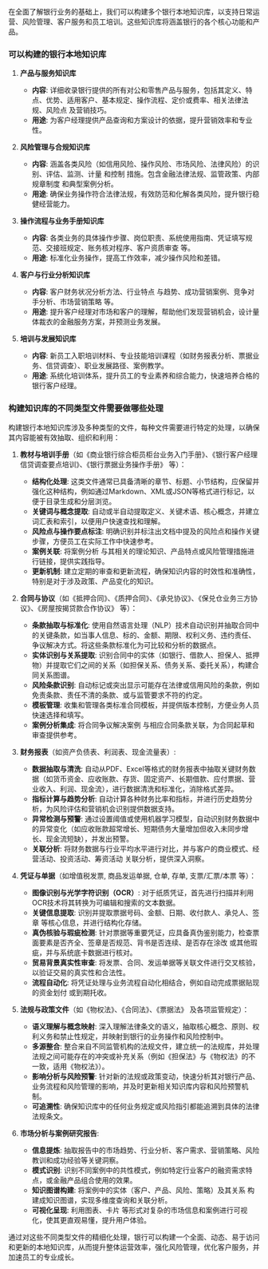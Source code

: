 在全面了解银行业务的基础上，我们可以构建多个银行本地知识库，以支持日常运营、风险管理、客户服务和员工培训。这些知识库将涵盖银行的各个核心功能和产品。

### 可以构建的银行本地知识库

1.  **产品与服务知识库**
    *   **内容**: 详细收录银行提供的所有对公和零售产品与服务，包括其定义、特点、优势、适用客户、基本规定、操作流程、定价或费率、相关法律法规、风险点 及营销技巧。
    *   **用途**: 为客户经理提供产品查询和方案设计的依据，提升营销效率和专业性。

2.  **风险管理与合规知识库**
    *   **内容**: 涵盖各类风险（如信用风险、操作风险、市场风险、法律风险）的识别、评估、监测、计量 和控制 措施。包含金融法律法规、监管政策、内部规章制度 和典型案例分析。
    *   **用途**: 确保业务操作符合法律法规，有效防范和化解各类风险，提升银行稳健经营能力。

3.  **操作流程与业务手册知识库**
    *   **内容**: 各类业务的具体操作步骤、岗位职责、系统使用指南、凭证填写规范、交接班规定、账务核对程序、客户资质审查 等。
    *   **用途**: 标准化业务操作，提高工作效率，减少操作风险和差错。

4.  **客户与行业分析知识库**
    *   **内容**: 客户财务状况分析方法、行业特点 与趋势、成功营销案例、竞争对手分析、市场营销策略 等。
    *   **用途**: 提升客户经理对市场和客户的理解，帮助他们发现营销机会，设计量体裁衣的金融服务方案，并预测业务发展。

5.  **培训与发展知识库**
    *   **内容**: 新员工入职培训材料、专业技能培训课程（如财务报表分析、票据业务、信贷调查）、职业发展路径、案例教学。
    *   **用途**: 系统化培训体系，提升员工的专业素养和综合能力，快速培养合格的银行客户经理。

### 构建知识库的不同类型文件需要做哪些处理

构建银行本地知识库涉及多种类型的文件，每种文件需要进行特定的处理，以确保其内容能被有效抽取、组织和利用：

1.  **教材与培训手册**（如《商业银行综合柜员柜台业务入门手册》、《银行客户经理信贷调查要点培训》、《银行票据业务操作手册》 等）：
    *   **结构化处理**: 这类文件通常已具备清晰的章节、标题、小节结构，应保留并强化这种结构，例如通过Markdown、XML或JSON等格式进行标记，以便于目录生成和分层浏览。
    *   **关键词与概念提取**: 自动或半自动提取定义、关键术语、核心概念，并建立词汇表和索引，以便用户快速查找和理解。
    *   **风险点与操作要点标注**: 明确识别并标注出文档中提及的风险点和操作关键步骤，方便员工在实际工作中快速参考。
    *   **案例关联**: 将案例分析 与其相关的理论知识、产品特点或风险管理措施进行链接，提供实践指导。
    *   **更新机制**: 建立定期的审查和更新流程，确保知识内容的时效性和准确性，特别是对于涉及政策、产品变化的知识。

2.  **合同与协议**（如《抵押合同》、《质押合同》、《承兑协议》、《保兑仓业务三方协议》、《房屋按揭贷款合作协议》 等）：
    *   **条款抽取与标准化**: 使用自然语言处理（NLP）技术自动识别并抽取合同中的关键条款，如当事人信息、标的、金额、期限、权利义务、违约责任、争议解决方式。将这些条款标准化为可比较和分析的数据点。
    *   **实体识别与关系提取**: 识别合同中的实体（如银行、借款人、担保人、抵押物）并提取它们之间的关系（如担保关系、债务关系、委托关系），构建合同关系图谱。
    *   **风险条款识别**: 自动标记或突出显示可能存在法律或信用风险的条款，例如免责条款、责任不清的条款、或与监管要求不符的约定。
    *   **模板管理**: 收集和管理各类标准合同模板，并提供版本控制，方便业务人员快速选择和填写。
    *   **案例分析集成**: 将合同争议解决案例 与相应合同条款关联，为合同起草和审查提供参考。

3.  **财务报表**（如资产负债表、利润表、现金流量表）:
    *   **数据抽取与清洗**: 自动从PDF、Excel等格式的财务报表中抽取关键财务数据（如货币资金、应收账款、存货、固定资产、长期借款、应付票据、营业收入、利润、现金流），进行数据清洗和标准化，消除格式差异。
    *   **指标计算与趋势分析**: 自动计算各种财务比率和指标，并进行历史趋势分析，为风险评估和营销机会识别提供数据支持。
    *   **异常检测与预警**: 通过设置阈值或使用机器学习模型，自动识别财务数据中的异常变化（如应收账款超常增长、短期债务大量增加但收入未同步增长、现金流短缺），并发出预警。
    *   **关联分析**: 将财务数据与行业平均水平进行对比，并与客户的商业模式、经营活动、投资活动、筹资活动 关联分析，提供深入洞察。

4.  **凭证与单据**（如增值税发票, 商品发运单据, 仓单, 存单, 支票/汇票/本票 等）：
    *   **图像识别与光学字符识别（OCR）**: 对于纸质凭证，首先进行扫描并利用OCR技术将其转换为可编辑和搜索的文本数据。
    *   **关键信息提取**: 识别并提取票据号码、金额、日期、收付款人、承兑人、签章 等核心信息，并进行结构化存储。
    *   **真伪核验与瑕疵检测**: 针对票据等重要凭证，应具备真伪鉴别能力，检查票面要素是否齐全、签章是否规范、背书是否连续、是否存在涂改 或其他瑕疵，并与系统底卡数据进行核对。
    *   **贸易背景真实性审查**: 将发票、合同、发运单据等关联文件进行交叉核验，以验证交易的真实性和合法性。
    *   **流程自动化**: 将凭证处理与业务流程自动化相结合，例如自动完成票据贴现的资金划付 或到期托收。

5.  **法规与政策文件**（如《物权法》、《合同法》、《票据法》 及各项监管规定）：
    *   **语义理解与概念映射**: 深入理解法律条文的语义，抽取核心概念、原则、权利义务和禁止性规定，并映射到银行的业务操作和风险控制中。
    *   **多源整合**: 整合来自不同监管机构的法规文件，建立统一的法规库，并处理法规之间可能存在的冲突或补充关系（例如《担保法》与《物权法》的不一致，适用《物权法》）。
    *   **影响分析与风险预警**: 针对新的法规或政策变动，快速分析其对银行产品、业务流程和风险管理的影响，并及时更新相关知识库内容和风险预警机制。
    *   **可追溯性**: 确保知识库中的任何业务规定或风险指引都能追溯到具体的法律法规条文。

6.  **市场分析与案例研究报告**:
    *   **信息提炼**: 抽取报告中的市场趋势、行业分析、客户需求、营销策略、风险教训和成功经验等关键洞察。
    *   **模式识别**: 识别不同案例中的共性模式，例如特定行业客户的融资需求特点，或金融产品组合使用的效果。
    *   **知识图谱构建**: 将案例中的实体（客户、产品、风险、策略）及其关系 构建成知识图谱，实现多维度查询和关联分析。
    *   **可视化呈现**: 利用图表、卡片 等形式对复杂的市场信息和案例进行可视化，使其更直观易懂，提升用户体验。

通过对这些不同类型文件的精细化处理，银行可以构建一个全面、动态、易于访问和更新的本地知识库，从而提升整体运营效率，强化风险管理，优化客户服务，并加速员工的专业成长。